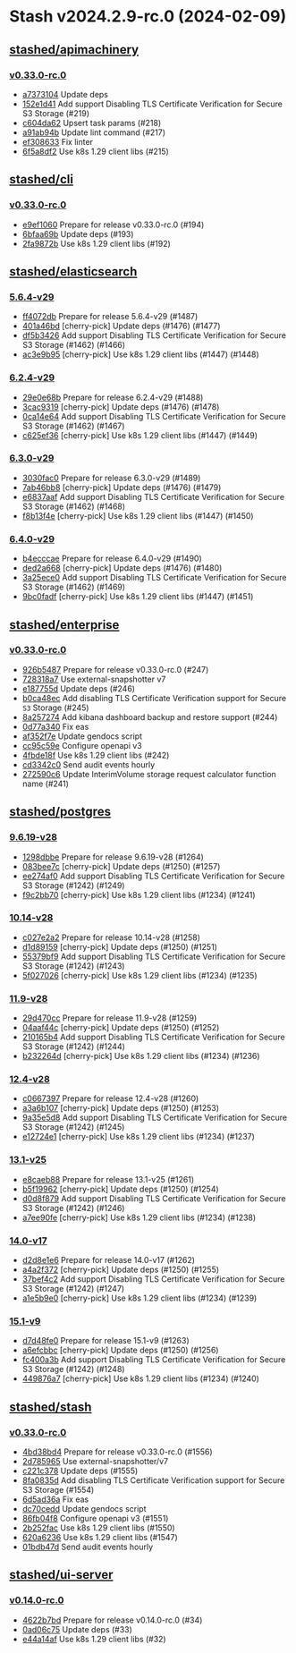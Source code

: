 # Stash v2024.2.9-rc.0 (2024-02-09)


## [stashed/apimachinery](https://github.com/stashed/apimachinery)

### [v0.33.0-rc.0](https://github.com/stashed/apimachinery/releases/tag/v0.33.0-rc.0)

- [a7373104](https://github.com/stashed/apimachinery/commit/a7373104) Update deps
- [152e1d41](https://github.com/stashed/apimachinery/commit/152e1d41) Add support Disabling TLS Certificate Verification for Secure S3 Storage (#219)
- [c604da62](https://github.com/stashed/apimachinery/commit/c604da62) Upsert task params (#218)
- [a91ab94b](https://github.com/stashed/apimachinery/commit/a91ab94b) Update lint command (#217)
- [ef308633](https://github.com/stashed/apimachinery/commit/ef308633) Fix linter
- [6f5a8df2](https://github.com/stashed/apimachinery/commit/6f5a8df2) Use k8s 1.29 client libs (#215)



## [stashed/cli](https://github.com/stashed/cli)

### [v0.33.0-rc.0](https://github.com/stashed/cli/releases/tag/v0.33.0-rc.0)

- [e9ef1060](https://github.com/stashed/cli/commit/e9ef1060) Prepare for release v0.33.0-rc.0 (#194)
- [6bfaa69b](https://github.com/stashed/cli/commit/6bfaa69b) Update deps (#193)
- [2fa9872b](https://github.com/stashed/cli/commit/2fa9872b) Use k8s 1.29 client libs (#192)



## [stashed/elasticsearch](https://github.com/stashed/elasticsearch)

### [5.6.4-v29](https://github.com/stashed/elasticsearch/releases/tag/5.6.4-v29)

- [ff4072db](https://github.com/stashed/elasticsearch/commit/ff4072db) Prepare for release 5.6.4-v29 (#1487)
- [401a46bd](https://github.com/stashed/elasticsearch/commit/401a46bd) [cherry-pick] Update deps (#1476) (#1477)
- [df5b3426](https://github.com/stashed/elasticsearch/commit/df5b3426) Add support Disabling TLS Certificate Verification for Secure S3 Storage (#1462) (#1466)
- [ac3e9b95](https://github.com/stashed/elasticsearch/commit/ac3e9b95) [cherry-pick] Use k8s 1.29 client libs (#1447) (#1448)


### [6.2.4-v29](https://github.com/stashed/elasticsearch/releases/tag/6.2.4-v29)

- [29e0e68b](https://github.com/stashed/elasticsearch/commit/29e0e68b) Prepare for release 6.2.4-v29 (#1488)
- [3cac9319](https://github.com/stashed/elasticsearch/commit/3cac9319) [cherry-pick] Update deps (#1476) (#1478)
- [0ca14e64](https://github.com/stashed/elasticsearch/commit/0ca14e64) Add support Disabling TLS Certificate Verification for Secure S3 Storage (#1462) (#1467)
- [c625ef36](https://github.com/stashed/elasticsearch/commit/c625ef36) [cherry-pick] Use k8s 1.29 client libs (#1447) (#1449)


### [6.3.0-v29](https://github.com/stashed/elasticsearch/releases/tag/6.3.0-v29)

- [3030fac0](https://github.com/stashed/elasticsearch/commit/3030fac0) Prepare for release 6.3.0-v29 (#1489)
- [7ab46bb8](https://github.com/stashed/elasticsearch/commit/7ab46bb8) [cherry-pick] Update deps (#1476) (#1479)
- [e6837aaf](https://github.com/stashed/elasticsearch/commit/e6837aaf) Add support Disabling TLS Certificate Verification for Secure S3 Storage (#1462) (#1468)
- [f8b13f4e](https://github.com/stashed/elasticsearch/commit/f8b13f4e) [cherry-pick] Use k8s 1.29 client libs (#1447) (#1450)


### [6.4.0-v29](https://github.com/stashed/elasticsearch/releases/tag/6.4.0-v29)

- [b4ecccae](https://github.com/stashed/elasticsearch/commit/b4ecccae) Prepare for release 6.4.0-v29 (#1490)
- [ded2a668](https://github.com/stashed/elasticsearch/commit/ded2a668) [cherry-pick] Update deps (#1476) (#1480)
- [3a25ece0](https://github.com/stashed/elasticsearch/commit/3a25ece0) Add support Disabling TLS Certificate Verification for Secure S3 Storage (#1462) (#1469)
- [9bc0fadf](https://github.com/stashed/elasticsearch/commit/9bc0fadf) [cherry-pick] Use k8s 1.29 client libs (#1447) (#1451)



## [stashed/enterprise](https://github.com/stashed/enterprise)

### [v0.33.0-rc.0](https://github.com/stashed/enterprise/releases/tag/v0.33.0-rc.0)

- [926b5487](https://github.com/stashed/enterprise/commit/926b54873) Prepare for release v0.33.0-rc.0 (#247)
- [728318a7](https://github.com/stashed/enterprise/commit/728318a76) Use external-snapshotter v7
- [e187755d](https://github.com/stashed/enterprise/commit/e187755d7) Update deps (#246)
- [b0ca48ec](https://github.com/stashed/enterprise/commit/b0ca48ecc) Add disabling TLS Certificate Verification support for Secure `S3` Storage (#245)
- [8a257274](https://github.com/stashed/enterprise/commit/8a2572742) Add kibana dashboard backup and restore support (#244)
- [0d77a340](https://github.com/stashed/enterprise/commit/0d77a3401) Fix eas
- [af352f7e](https://github.com/stashed/enterprise/commit/af352f7e2) Update gendocs script
- [cc95c59e](https://github.com/stashed/enterprise/commit/cc95c59ed) Configure openapi v3
- [4fbde18f](https://github.com/stashed/enterprise/commit/4fbde18f1) Use k8s 1.29 client libs (#242)
- [cd3342c0](https://github.com/stashed/enterprise/commit/cd3342c04) Send audit events hourly
- [272590c6](https://github.com/stashed/enterprise/commit/272590c64) Update InterimVolume storage request calculator function name (#241)



## [stashed/postgres](https://github.com/stashed/postgres)

### [9.6.19-v28](https://github.com/stashed/postgres/releases/tag/9.6.19-v28)

- [1298dbbe](https://github.com/stashed/postgres/commit/1298dbbe) Prepare for release 9.6.19-v28 (#1264)
- [083bee7c](https://github.com/stashed/postgres/commit/083bee7c) [cherry-pick] Update deps (#1250) (#1257)
- [ee274af0](https://github.com/stashed/postgres/commit/ee274af0) Add support Disabling TLS Certificate Verification for Secure S3 Storage (#1242) (#1249)
- [f9c2bb70](https://github.com/stashed/postgres/commit/f9c2bb70) [cherry-pick] Use k8s 1.29 client libs (#1234) (#1241)


### [10.14-v28](https://github.com/stashed/postgres/releases/tag/10.14-v28)

- [c027e2a2](https://github.com/stashed/postgres/commit/c027e2a2) Prepare for release 10.14-v28 (#1258)
- [d1d89159](https://github.com/stashed/postgres/commit/d1d89159) [cherry-pick] Update deps (#1250) (#1251)
- [55379bf9](https://github.com/stashed/postgres/commit/55379bf9) Add support Disabling TLS Certificate Verification for Secure S3 Storage (#1242) (#1243)
- [5f027026](https://github.com/stashed/postgres/commit/5f027026) [cherry-pick] Use k8s 1.29 client libs (#1234) (#1235)


### [11.9-v28](https://github.com/stashed/postgres/releases/tag/11.9-v28)

- [29d470cc](https://github.com/stashed/postgres/commit/29d470cc) Prepare for release 11.9-v28 (#1259)
- [04aaf44c](https://github.com/stashed/postgres/commit/04aaf44c) [cherry-pick] Update deps (#1250) (#1252)
- [210165b4](https://github.com/stashed/postgres/commit/210165b4) Add support Disabling TLS Certificate Verification for Secure S3 Storage (#1242) (#1244)
- [b232264d](https://github.com/stashed/postgres/commit/b232264d) [cherry-pick] Use k8s 1.29 client libs (#1234) (#1236)


### [12.4-v28](https://github.com/stashed/postgres/releases/tag/12.4-v28)

- [c0667397](https://github.com/stashed/postgres/commit/c0667397) Prepare for release 12.4-v28 (#1260)
- [a3a6b107](https://github.com/stashed/postgres/commit/a3a6b107) [cherry-pick] Update deps (#1250) (#1253)
- [9a35e5d8](https://github.com/stashed/postgres/commit/9a35e5d8) Add support Disabling TLS Certificate Verification for Secure S3 Storage (#1242) (#1245)
- [e12724e1](https://github.com/stashed/postgres/commit/e12724e1) [cherry-pick] Use k8s 1.29 client libs (#1234) (#1237)


### [13.1-v25](https://github.com/stashed/postgres/releases/tag/13.1-v25)

- [e8caeb88](https://github.com/stashed/postgres/commit/e8caeb88) Prepare for release 13.1-v25 (#1261)
- [b5f19962](https://github.com/stashed/postgres/commit/b5f19962) [cherry-pick] Update deps (#1250) (#1254)
- [d0d8f879](https://github.com/stashed/postgres/commit/d0d8f879) Add support Disabling TLS Certificate Verification for Secure S3 Storage (#1242) (#1246)
- [a7ee90fe](https://github.com/stashed/postgres/commit/a7ee90fe) [cherry-pick] Use k8s 1.29 client libs (#1234) (#1238)


### [14.0-v17](https://github.com/stashed/postgres/releases/tag/14.0-v17)

- [d2d8e1e6](https://github.com/stashed/postgres/commit/d2d8e1e6) Prepare for release 14.0-v17 (#1262)
- [a4a2f372](https://github.com/stashed/postgres/commit/a4a2f372) [cherry-pick] Update deps (#1250) (#1255)
- [37bef4c2](https://github.com/stashed/postgres/commit/37bef4c2) Add support Disabling TLS Certificate Verification for Secure S3 Storage (#1242) (#1247)
- [a1e5b9e0](https://github.com/stashed/postgres/commit/a1e5b9e0) [cherry-pick] Use k8s 1.29 client libs (#1234) (#1239)


### [15.1-v9](https://github.com/stashed/postgres/releases/tag/15.1-v9)

- [d7d48fe0](https://github.com/stashed/postgres/commit/d7d48fe0) Prepare for release 15.1-v9 (#1263)
- [a6efcbbc](https://github.com/stashed/postgres/commit/a6efcbbc) [cherry-pick] Update deps (#1250) (#1256)
- [fc400a3b](https://github.com/stashed/postgres/commit/fc400a3b) Add support Disabling TLS Certificate Verification for Secure S3 Storage (#1242) (#1248)
- [449876a7](https://github.com/stashed/postgres/commit/449876a7) [cherry-pick] Use k8s 1.29 client libs (#1234) (#1240)



## [stashed/stash](https://github.com/stashed/stash)

### [v0.33.0-rc.0](https://github.com/stashed/stash/releases/tag/v0.33.0-rc.0)

- [4bd38bd4](https://github.com/stashed/stash/commit/4bd38bd45) Prepare for release v0.33.0-rc.0 (#1556)
- [2d785965](https://github.com/stashed/stash/commit/2d7859658) Use external-snapshotter/v7
- [c221c378](https://github.com/stashed/stash/commit/c221c3789) Update deps (#1555)
- [8fa0835d](https://github.com/stashed/stash/commit/8fa0835de) Add disabling TLS Certificate Verification support for Secure S3 Storage (#1554)
- [6d5ad36a](https://github.com/stashed/stash/commit/6d5ad36a8) Fix eas
- [dc70cedd](https://github.com/stashed/stash/commit/dc70cedd9) Update gendocs script
- [86fb04f8](https://github.com/stashed/stash/commit/86fb04f87) Configure openapi v3 (#1551)
- [2b252fac](https://github.com/stashed/stash/commit/2b252fac5) Use k8s 1.29 client libs (#1550)
- [620a6236](https://github.com/stashed/stash/commit/620a6236b) Use k8s 1.29 client libs (#1547)
- [01bdb47d](https://github.com/stashed/stash/commit/01bdb47d4) Send audit events hourly



## [stashed/ui-server](https://github.com/stashed/ui-server)

### [v0.14.0-rc.0](https://github.com/stashed/ui-server/releases/tag/v0.14.0-rc.0)

- [4622b7bd](https://github.com/stashed/ui-server/commit/4622b7bd) Prepare for release v0.14.0-rc.0 (#34)
- [0ad06c75](https://github.com/stashed/ui-server/commit/0ad06c75) Update deps (#33)
- [e44a14af](https://github.com/stashed/ui-server/commit/e44a14af) Use k8s 1.29 client libs (#32)




